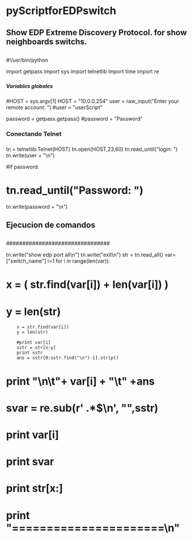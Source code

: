 # pyScriptforEDPswitch
##
## Show EDP Extreme Discovery Protocol. for show neighboards switchs. 
##
##
##


#!/usr/bin/python

import getpass
import sys
import telnetlib
import time
import re

#####
##### Variables globales

#HOST = sys.argv[1]
HOST = "10.0.0.254"
user = raw_input("Enter your remote account: ")
#user = "userScript"

password = getpass.getpass()
#password = "Password"

###
###
### Conectando Telnet
###

tn = telnetlib.Telnet(HOST)
tn.open(HOST,23,60)
tn.read_until("login: ")
tn.write(user + "\n")

#if password:
#    tn.read_until("Password: ")
tn.write(password + "\n")
##
##
##
## Ejecucion de comandos
##
##
################################


tn.write("show edp port all\n")
tn.write("exit\n")
str = tn.read_all()
var= ["switch_name"]
i=1
for i in range(len(var)):
#       x = ( str.find(var[i]) + len(var[i]) )
#       y = len(str)

        x = str.find(var[i])
        y = len(str)

        #print var[i]
        sstr = str[x:y]
        print sstr
        ans = sstr[0:sstr.find("\n")-1].strip()
#       print "\n\t"+ var[i] + "\t" +ans
#       svar = re.sub(r' .*$\n', "",sstr)
#       print var[i]
#       print svar

#       print str[x:]
#       print "======================\n"


